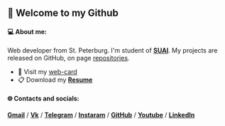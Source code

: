 ## 🌌 Welcome to my Github

<!-- ![](assets/background.png) -->

#### 💻 About me:
Web developer from St. Peterburg. I'm student of [**SUAI**](https://suai.edu.ru/). My projects are released on GitHub, on page [repositories](https://github.com/Danzo0l?tab=repositories).

- 🌱 Visit my [web-card](https://danzo0l.github.io/business-card-website/)
- 📋 Download my **[Resume](assets/Resume.pdf)**

#### 🌐 Contacts and socials: 
**[Gmail](mailto:danzo0l.in@gmail.com)** / 
**[Vk](https://vk.com/dryagin2016)** / 
**[Telegram](https://t.me/danzo0l)** / 
**[Instaram](https://www.instagram.com/danzo0l/)** / 
**[GitHub](https://github.com/Danzo0l/)** /
**[Youtube](https://www.youtube.com/channel/UCGEZzaTs1nZ8jbkqn74ge7Q)** /
**[LinkedIn](https://www.linkedin.com/in/danzo0l/)**
